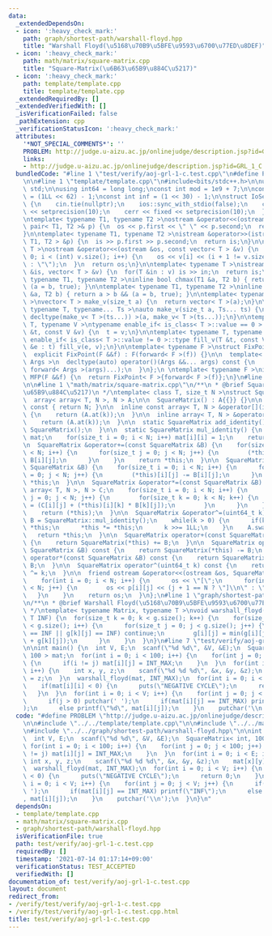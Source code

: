 ```yaml
---
data:
  _extendedDependsOn:
  - icon: ':heavy_check_mark:'
    path: graph/shortest-path/warshall-floyd.hpp
    title: "Warshall Floyd(\u5168\u70B9\u5BFE\u9593\u6700\u77ED\u8DEF)"
  - icon: ':heavy_check_mark:'
    path: math/matrix/square-matrix.cpp
    title: "Square-Matrix(\u6B63\u65B9\u884C\u5217)"
  - icon: ':heavy_check_mark:'
    path: template/template.cpp
    title: template/template.cpp
  _extendedRequiredBy: []
  _extendedVerifiedWith: []
  _isVerificationFailed: false
  _pathExtension: cpp
  _verificationStatusIcon: ':heavy_check_mark:'
  attributes:
    '*NOT_SPECIAL_COMMENTS*': ''
    PROBLEM: http://judge.u-aizu.ac.jp/onlinejudge/description.jsp?id=GRL_1_C
    links:
    - http://judge.u-aizu.ac.jp/onlinejudge/description.jsp?id=GRL_1_C
  bundledCode: "#line 1 \"test/verify/aoj-grl-1-c.test.cpp\"\n#define PROBLEM \"http://judge.u-aizu.ac.jp/onlinejudge/description.jsp?id=GRL_1_C\"\
    \n\n#line 1 \"template/template.cpp\"\n#include<bits/stdc++.h>\n\nusing namespace\
    \ std;\n\nusing int64 = long long;\nconst int mod = 1e9 + 7;\n\nconst int64 infll\
    \ = (1LL << 62) - 1;\nconst int inf = (1 << 30) - 1;\n\nstruct IoSetup {\n  IoSetup()\
    \ {\n    cin.tie(nullptr);\n    ios::sync_with_stdio(false);\n    cout << fixed\
    \ << setprecision(10);\n    cerr << fixed << setprecision(10);\n  }\n} iosetup;\n\
    \ntemplate< typename T1, typename T2 >\nostream &operator<<(ostream &os, const\
    \ pair< T1, T2 >& p) {\n  os << p.first << \" \" << p.second;\n  return os;\n\
    }\n\ntemplate< typename T1, typename T2 >\nistream &operator>>(istream &is, pair<\
    \ T1, T2 > &p) {\n  is >> p.first >> p.second;\n  return is;\n}\n\ntemplate< typename\
    \ T >\nostream &operator<<(ostream &os, const vector< T > &v) {\n  for(int i =\
    \ 0; i < (int) v.size(); i++) {\n    os << v[i] << (i + 1 != v.size() ? \" \"\
    \ : \"\");\n  }\n  return os;\n}\n\ntemplate< typename T >\nistream &operator>>(istream\
    \ &is, vector< T > &v) {\n  for(T &in : v) is >> in;\n  return is;\n}\n\ntemplate<\
    \ typename T1, typename T2 >\ninline bool chmax(T1 &a, T2 b) { return a < b &&\
    \ (a = b, true); }\n\ntemplate< typename T1, typename T2 >\ninline bool chmin(T1\
    \ &a, T2 b) { return a > b && (a = b, true); }\n\ntemplate< typename T = int64\
    \ >\nvector< T > make_v(size_t a) {\n  return vector< T >(a);\n}\n\ntemplate<\
    \ typename T, typename... Ts >\nauto make_v(size_t a, Ts... ts) {\n  return vector<\
    \ decltype(make_v< T >(ts...)) >(a, make_v< T >(ts...));\n}\n\ntemplate< typename\
    \ T, typename V >\ntypename enable_if< is_class< T >::value == 0 >::type fill_v(T\
    \ &t, const V &v) {\n  t = v;\n}\n\ntemplate< typename T, typename V >\ntypename\
    \ enable_if< is_class< T >::value != 0 >::type fill_v(T &t, const V &v) {\n  for(auto\
    \ &e : t) fill_v(e, v);\n}\n\ntemplate< typename F >\nstruct FixPoint : F {\n\
    \  explicit FixPoint(F &&f) : F(forward< F >(f)) {}\n\n  template< typename...\
    \ Args >\n  decltype(auto) operator()(Args &&... args) const {\n    return F::operator()(*this,\
    \ forward< Args >(args)...);\n  }\n};\n \ntemplate< typename F >\ninline decltype(auto)\
    \ MFP(F &&f) {\n  return FixPoint< F >{forward< F >(f)};\n}\n#line 4 \"test/verify/aoj-grl-1-c.test.cpp\"\
    \n\n#line 1 \"math/matrix/square-matrix.cpp\"\n/**\n * @brief Square-Matrix(\u6B63\
    \u65B9\u884C\u5217)\n */\ntemplate< class T, size_t N >\nstruct SquareMatrix {\n\
    \  array< array< T, N >, N > A;\n\n  SquareMatrix() : A{{}} {}\n\n  size_t size()\
    \ const { return N; }\n\n  inline const array< T, N > &operator[](int k) const\
    \ {\n    return (A.at(k));\n  }\n\n  inline array< T, N > &operator[](int k) {\n\
    \    return (A.at(k));\n  }\n\n  static SquareMatrix add_identity() {\n    return\
    \ SquareMatrix();\n  }\n\n  static SquareMatrix mul_identity() {\n    SquareMatrix\
    \ mat;\n    for(size_t i = 0; i < N; i++) mat[i][i] = 1;\n    return mat;\n  }\n\
    \n  SquareMatrix &operator+=(const SquareMatrix &B) {\n    for(size_t i = 0; i\
    \ < N; i++) {\n      for(size_t j = 0; j < N; j++) {\n        (*this)[i][j] +=\
    \ B[i][j];\n      }\n    }\n    return *this;\n  }\n\n  SquareMatrix &operator-=(const\
    \ SquareMatrix &B) {\n    for(size_t i = 0; i < N; i++) {\n      for(size_t j\
    \ = 0; j < N; j++) {\n        (*this)[i][j] -= B[i][j];\n      }\n    }\n    return\
    \ *this;\n  }\n\n  SquareMatrix &operator*=(const SquareMatrix &B) {\n    array<\
    \ array< T, N >, N > C;\n    for(size_t i = 0; i < N; i++) {\n      for(size_t\
    \ j = 0; j < N; j++) {\n        for(size_t k = 0; k < N; k++) {\n          C[i][j]\
    \ = (C[i][j] + (*this)[i][k] * B[k][j]);\n        }\n      }\n    }\n    A.swap(C);\n\
    \    return (*this);\n  }\n\n  SquareMatrix &operator^=(uint64_t k) {\n    SquareMatrix\
    \ B = SquareMatrix::mul_identity();\n    while(k > 0) {\n      if(k & 1) B *=\
    \ *this;\n      *this *= *this;\n      k >>= 1LL;\n    }\n    A.swap(B.A);\n \
    \   return *this;\n  }\n\n  SquareMatrix operator+(const SquareMatrix &B) const\
    \ {\n    return SquareMatrix(*this) += B;\n  }\n\n  SquareMatrix operator-(const\
    \ SquareMatrix &B) const {\n    return SquareMatrix(*this) -= B;\n  }\n\n  SquareMatrix\
    \ operator*(const SquareMatrix &B) const {\n    return SquareMatrix(*this) *=\
    \ B;\n  }\n\n  SquareMatrix operator^(uint64_t k) const {\n    return SquareMatrix(*this)\
    \ ^= k;\n  }\n\n  friend ostream &operator<<(ostream &os, SquareMatrix &p) {\n\
    \    for(int i = 0; i < N; i++) {\n      os << \"[\";\n      for(int j = 0; j\
    \ < N; j++) {\n        os << p[i][j] << (j + 1 == N ? \"]\\n\" : \",\");\n   \
    \   }\n    }\n    return os;\n  }\n};\n#line 1 \"graph/shortest-path/warshall-floyd.hpp\"\
    \n/**\n * @brief Warshall Floyd(\u5168\u70B9\u5BFE\u9593\u6700\u77ED\u8DEF)\n\
    \ */\ntemplate< typename Matrix, typename T >\nvoid warshall_floyd(Matrix &g,\
    \ T INF) {\n  for(size_t k = 0; k < g.size(); k++) {\n    for(size_t i = 0; i\
    \ < g.size(); i++) {\n      for(size_t j = 0; j < g.size(); j++) {\n        if(g[i][k]\
    \ == INF || g[k][j] == INF) continue;\n        g[i][j] = min(g[i][j], g[i][k]\
    \ + g[k][j]);\n      }\n    }\n  }\n}\n#line 7 \"test/verify/aoj-grl-1-c.test.cpp\"\
    \n\nint main() {\n  int V, E;\n  scanf(\"%d %d\", &V, &E);\n  SquareMatrix< int,\
    \ 100 > mat;\n  for(int i = 0; i < 100; i++) {\n    for(int j = 0; j < 100; j++)\
    \ {\n      if(i != j) mat[i][j] = INT_MAX;\n    }\n  }\n  for(int i = 0; i < E;\
    \ i++) {\n    int x, y, z;\n    scanf(\"%d %d %d\", &x, &y, &z);\n    mat[x][y]\
    \ = z;\n  }\n  warshall_floyd(mat, INT_MAX);\n  for(int i = 0; i < V; i++) {\n\
    \    if(mat[i][i] < 0) {\n      puts(\"NEGATIVE CYCLE\");\n      return 0;\n \
    \   }\n  }\n  for(int i = 0; i < V; i++) {\n    for(int j = 0; j < V; j++) {\n\
    \      if(j > 0) putchar(' ');\n      if(mat[i][j] == INT_MAX) printf(\"INF\"\
    );\n      else printf(\"%d\", mat[i][j]);\n    }\n    putchar('\\n');\n  }\n}\n"
  code: "#define PROBLEM \"http://judge.u-aizu.ac.jp/onlinejudge/description.jsp?id=GRL_1_C\"\
    \n\n#include \"../../template/template.cpp\"\n\n#include \"../../math/matrix/square-matrix.cpp\"\
    \n#include \"../../graph/shortest-path/warshall-floyd.hpp\"\n\nint main() {\n\
    \  int V, E;\n  scanf(\"%d %d\", &V, &E);\n  SquareMatrix< int, 100 > mat;\n \
    \ for(int i = 0; i < 100; i++) {\n    for(int j = 0; j < 100; j++) {\n      if(i\
    \ != j) mat[i][j] = INT_MAX;\n    }\n  }\n  for(int i = 0; i < E; i++) {\n   \
    \ int x, y, z;\n    scanf(\"%d %d %d\", &x, &y, &z);\n    mat[x][y] = z;\n  }\n\
    \  warshall_floyd(mat, INT_MAX);\n  for(int i = 0; i < V; i++) {\n    if(mat[i][i]\
    \ < 0) {\n      puts(\"NEGATIVE CYCLE\");\n      return 0;\n    }\n  }\n  for(int\
    \ i = 0; i < V; i++) {\n    for(int j = 0; j < V; j++) {\n      if(j > 0) putchar('\
    \ ');\n      if(mat[i][j] == INT_MAX) printf(\"INF\");\n      else printf(\"%d\"\
    , mat[i][j]);\n    }\n    putchar('\\n');\n  }\n}\n"
  dependsOn:
  - template/template.cpp
  - math/matrix/square-matrix.cpp
  - graph/shortest-path/warshall-floyd.hpp
  isVerificationFile: true
  path: test/verify/aoj-grl-1-c.test.cpp
  requiredBy: []
  timestamp: '2021-07-14 01:17:14+09:00'
  verificationStatus: TEST_ACCEPTED
  verifiedWith: []
documentation_of: test/verify/aoj-grl-1-c.test.cpp
layout: document
redirect_from:
- /verify/test/verify/aoj-grl-1-c.test.cpp
- /verify/test/verify/aoj-grl-1-c.test.cpp.html
title: test/verify/aoj-grl-1-c.test.cpp
---
```

